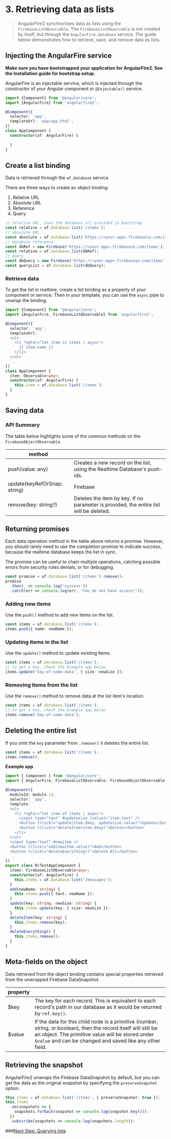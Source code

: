 # 3. Retrieving data as lists

> AngularFire2 synchronizes data as lists using the `FirebaseListObservable`. 
The `FirebaseListObservable` is not created by itself, but through the `AngularFire.database` service. 
The guide below demonstrates how to retrieve, save, and remove data as lists.

## Injecting the AngularFire service

**Make sure you have bootstrapped your application for AngularFire2. See the Installation guide for bootstrap setup.**

AngularFire is an injectable service, which is injected through the constructor of your Angular component or `@Injectable()` service.

```ts
import {Component} from '@angular/core';
import {AngularFire} from 'angularfire2';

@Component({
  selector: 'app',
  templateUrl: 'app/app.html',
})
class AppComponent {
  constructor(af: AngularFire) {
         
  }
}
```

## Create a list binding

Data is retrieved through the `af.database` service.

There are three ways to create an object binding:

1. Relative URL
2. Absolute URL
3. Reference
4. Query

```ts
// relative URL, uses the database url provided in bootstrap
const relative = af.database.list('/items');
// absolute URL
const absolute = af.database.list('https://<your-app>.firebaseio.com/items');
// database reference
const dbRef = new Firebase('https://<your-app>.firebaseio.com/items');
const relative = af.database.list(dbRef);
// query 
const dbQuery = new Firebase('https://<your-app>.firebaseio.com/items').limitToLast(10);
const queryList = af.database.list(dbQuery);
```

### Retrieve data

To get the list in realtime, create a list binding as a property of your component or service.
Then in your template, you can use the `async` pipe to unwrap the binding.

```ts
import {Component} from '@angular/core';
import {AngularFire, FirebaseListObservable} from 'angularfire2';

@Component({
  selector: 'app',
  templateUrl: `
  <ul>
    <li *ngFor="let item in items | async">
      {{ item.name }}
    </li>
  </ul>
  `,
})
class AppComponent {
  item: Observable<any>;
  constructor(af: AngularFire) {
    this.item = af.database.list('/items');
  }
}
```

## Saving data

### API Summary

The table below highlights some of the common methods on the `FirebaseObjectObservable`.

| method   |                    | 
| ---------|--------------------| 
| push(value: any) | Creates a new record on the list, using the Realtime Database's push-ids. | 
| update(keyRefOrSnap: string) | Firebase | AFUnwrappedSnapshot, value: Object) | Updates an existing item in the array. Accepts a key, database reference, or an unwrapped snapshot. |
| remove(key: string?) | Deletes the item by key. If no parameter is provided, the entire list will be deleted. |

## Returning promises
Each data operation method in the table above returns a promise. However,
you should rarely need to use the completion promise to indicate success, 
because the realtime database keeps the list in sync. 

The promise can be useful to chain multiple operations, catching possible errors
from security rules denials, or for debugging.

```ts
const promise = af.database.list('/items').remove();
promise
  .then(_ => console.log('success'))
  .catch(err => console.log(err, 'You do not have access!'));
```

### Adding new items

Use the `push()` method to add new items on the list.

```ts
const items = af.database.list('/items');
items.push({ name: newName });
```

### Updating items in the list

Use the `update()` method to update existing items.

```ts
const items = af.database.list('/items');
// to get a key, check the Example app below
items.update('key-of-some-data', { size: newSize });
```

### Removing items from the list
Use the `remove()` method to remove data at the list item's location.

```ts
const items = af.database.list('/items');
// to get a key, check the Example app below
items.remove('key-of-some-data');
```

## Deleting the entire list

If you omit the `key` parameter from `.remove()` it deletes the entire list.

```ts
const items = af.database.list('/items');
items.remove();
```

**Example app**

```ts
import { Component } from '@angular/core';
import { AngularFire, FirebaseListObservable, FirebaseObjectObservable } from 'angularfire2';

@Component({
  moduleId: module.id,
  selector: 'app',
  template: `
  <ul>
    <li *ngFor="let item of items | async">
      <input type="text" #updatesize [value]="item.text" />
      <button (click)="update(item.$key, updatesize.value)">Update</button>
      <button (click)="deleteItem(item.$key)">Delete</button>
    </li>
  </ul>
  <input type="text" #newitem />
  <button (click)="add(newitem.value)">Add</button>
  <button (click)="deleteEverything()">Delete All</button>
  `,
})
export class RcTestAppComponent {
  items: FirebaseListObservable<any>;
  constructor(af: AngularFire) {
    this.items = af.database.list('/messages');
  }
  add(newName: string) {
    this.items.push({ text: newName });
  }
  update(key: string, newSize: string) {
    this.items.update(key, { size: newSize });
  }
  deleteItem(key: string) {    
    this.items.remove(key); 
  }
  deleteEverything() {
    this.items.remove();
  }
}
```

## Meta-fields on the object
Data retrieved from the object binding contains special properties retrieved from the unwrapped Firebase DataSnapshot.

| property |                    | 
| ---------|--------------------| 
| $key     | The key for each record. This is equivalent to each record's path in our database as it would be returned by `ref.key()`.|
| $value   | If the data for this child node is a primitive (number, string, or boolean), then the record itself will still be an object. The primitive value will be stored under `$value` and can be changed and saved like any other field.|

## Retrieving the snapshot
AngularFire2 unwraps the Firebase DataSnapshot by default, but you can get the data as the original snapshot by specifying the `preserveSnapshot` option. 

```ts
this.items = af.database.list('/items', { preserveSnapshot: true });
this.items
  .do(snapshots => {
    snapshots.forEach(snapshot => console.log(snapshot.key()));
  })
  .subscribe(snapshots => console.log(snapshots.length));
```

###[Next Step: Querying lists](4-querying-lists.md)

